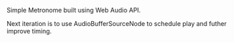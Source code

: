 Simple Metronome built using Web Audio API.

Next iteration is to use AudioBufferSourceNode to schedule play and futher improve timing.
